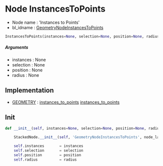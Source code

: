 # Node InstancesToPoints

- Node name : 'Instances to Points'
- bl_idname : [GeometryNodeInstancesToPoints](https://docs.blender.org/api/current/bpy.types.GeometryNodeInstancesToPoints.html)


``` python
InstancesToPoints(instances=None, selection=None, position=None, radius=None, node_label=None, node_color=None)
```
##### Arguments

- instances : None
- selection : None
- position : None
- radius : None

## Implementation

- [GEOMETRY](/docs/GeoNodes/socket_GEOMETRY.md) : [instances_to_points](/docs/GeoNodes/socket_GEOMETRY.md#instances_to_points) [instances_to_points](/docs/GeoNodes/socket_GEOMETRY.md#instances_to_points)

## Init

``` python
def __init__(self, instances=None, selection=None, position=None, radius=None, node_label=None, node_color=None):

    StackedNode.__init__(self, 'GeometryNodeInstancesToPoints', node_label=node_label, node_color=node_color)

    self.instances       = instances
    self.selection       = selection
    self.position        = position
    self.radius          = radius
```
